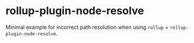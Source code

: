 # rollup-plugin-node-resolve


Minimal example for incorrect path resolution when using `rollup` + `rollup-plugin-node-resolve`.
